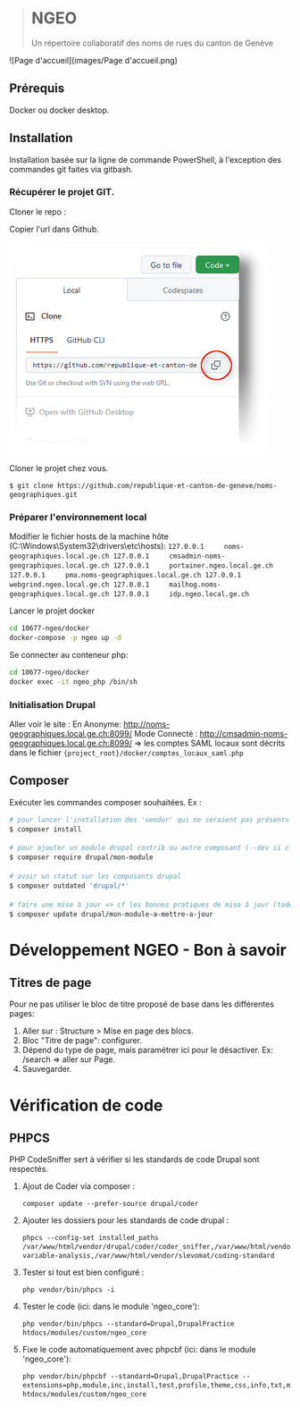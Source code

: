 ># NGEO
>Un répertoire collaboratif des noms de rues du canton de Genève

![Page d'accueil](images/Page d'accueil.png)

## Prérequis
Docker ou docker desktop.

## Installation
Installation basée sur la ligne de commande PowerShell, à l'exception des commandes git faites via gitbash.

### Récupérer le projet GIT.
Cloner le repo :

Copier l'url dans Github.

![Github clone project](images/clone_project.png)

Cloner le projet chez vous.
```
$ git clone https://github.com/republique-et-canton-de-geneve/noms-geographiques.git
```
### Préparer l'environnement local
Modifier le fichier hosts de la machine hôte (C:\Windows\System32\drivers\etc\hosts):
``
127.0.0.1	  noms-geographiques.local.ge.ch
127.0.0.1     cmsadmin-noms-geographiques.local.ge.ch
127.0.0.1	  portainer.ngeo.local.ge.ch
127.0.0.1	  pma.noms-geographiques.local.ge.ch
127.0.0.1	  webgrind.ngeo.local.ge.ch
127.0.0.1	  mailhog.noms-geographiques.local.ge.ch
127.0.0.1	  idp.ngeo.local.ge.ch
``


Lancer le projet docker
```sh
cd 10677-ngeo/docker
docker-compose -p ngeo up -d
```

Se connecter au conteneur php:
```bash
cd 10677-ngeo/docker
docker exec -it ngeo_php /bin/sh
```
### Initialisation Drupal
Aller voir le site :
En Anonyme:
   http://noms-geographiques.local.ge.ch:8099/
Mode Connecté :
   http://cmsadmin-noms-geographiques.local.ge.ch:8099/
=> les comptes SAML locaux sont décrits dans le fichier `{project_root}/docker/comptes_locaux_saml.php`

## Composer
Exécuter les commandes composer souhaitées. Ex :
```bash
# pour lancer l'installation des 'vendor' qui ne seraient pas présents :
$ composer install

# pour ajouter un module drupal contrib ou autre composant (--dev si c'est un composant utile au développement, ex devel)
$ composer require drupal/mon-module

# avoir un statut sur les composants drupal
$ composer outdated 'drupal/*'

# faire une mise à jour => cf les bonnes pratiques de mise à jour (todo wiki ?)
$ composer update drupal/mon-module-a-mettre-a-jour
```

# Développement NGEO - Bon à savoir

## Titres de page
Pour ne pas utiliser le bloc de titre proposé de base dans les différentes pages:
1. Aller sur : Structure > Mise en page des blocs.
2. Bloc "Titre de page": configurer.
3. Dépend du type de page, mais paramétrer ici pour le désactiver. Ex: /search => aller sur Page.
4. Sauvegarder.


# Vérification de code

## PHPCS
PHP CodeSniffer sert à vérifier si les standards de code Drupal sont respectés.

1. Ajout de Coder via composer :
    ```
    composer update --prefer-source drupal/coder
    ```
2. Ajouter les dossiers pour les standards de code drupal :
    ```
    phpcs --config-set installed_paths /var/www/html/vendor/drupal/coder/coder_sniffer,/var/www/html/vendor/sirbrillig/phpcs-variable-analysis,/var/www/html/vendor/slevomat/coding-standard
    ```
3. Tester si tout est bien configuré :
    ```
    php vendor/bin/phpcs -i
    ```
4. Tester le code (ici: dans le module 'ngeo_core'):
    ```
    php vendor/bin/phpcs --standard=Drupal,DrupalPractice htdocs/modules/custom/ngeo_core
    ```
5. Fixe le code automatiquement avec phpcbf (ici: dans le module 'ngeo_core'):
   ```
   php vendor/bin/phpcbf --standard=Drupal,DrupalPractice --extensions=php,module,inc,install,test,profile,theme,css,info,txt,md htdocs/modules/custom/ngeo_core

